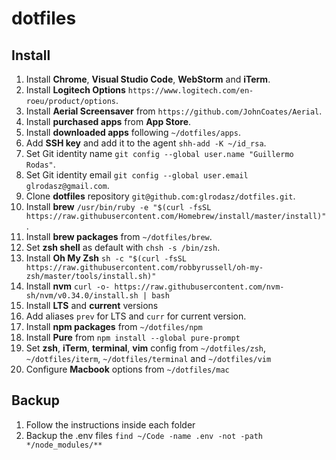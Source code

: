 # dotfiles

## Install

1. Install **Chrome**, **Visual Studio Code**, **WebStorm** and **iTerm**.
2. Install **Logitech Options** `https://www.logitech.com/en-roeu/product/options`.
3. Install **Aerial Screensaver** from `https://github.com/JohnCoates/Aerial`.
4. Install **purchased apps** from **App Store**.
5. Install **downloaded apps** following `~/dotfiles/apps`.
6. Add **SSH key** and add it to the agent `shh-add -K ~/id_rsa`.
7. Set Git identity name `git config --global user.name "Guillermo Rodas"`.
8. Set Git identity email `git config --global user.email glrodasz@gmail.com`.
9. Clone **dotfiles** repository `git@github.com:glrodasz/dotfiles.git`.
10. Install **brew** `/usr/bin/ruby -e "$(curl -fsSL https://raw.githubusercontent.com/Homebrew/install/master/install)"`.
11. Install **brew packages** from `~/dotfiles/brew`.
12. Set **zsh shell** as default with `chsh -s /bin/zsh`.
13. Install **Oh My Zsh** `sh -c "$(curl -fsSL https://raw.githubusercontent.com/robbyrussell/oh-my-zsh/master/tools/install.sh)"`
14. Install **nvm** `curl -o- https://raw.githubusercontent.com/nvm-sh/nvm/v0.34.0/install.sh | bash`
15. Install **LTS** and **current** versions
16. Add aliases `prev` for LTS and `curr` for current version.
17. Install **npm packages** from `~/dotfiles/npm`
18. Install **Pure** from `npm install --global pure-prompt`
19. Set **zsh**, **iTerm**, **terminal**, **vim** config from `~/dotfiles/zsh`, `~/dotfiles/iterm`, `~/dotfiles/terminal` and `~/dotfiles/vim`
20. Configure **Macbook** options from `~/dotfiles/mac`

## Backup

1. Follow the instructions inside each folder
2. Backup the .env files `find ~/Code -name .env -not -path */node_modules/**`
